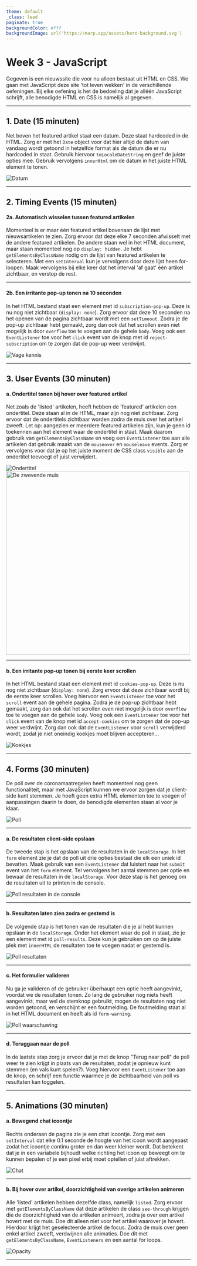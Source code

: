 ```yaml
---
theme: default
_class: lead
paginate: true
backgroundColor: #fff
backgroundImage: url('https://marp.app/assets/hero-background.svg')
---
```


# Week 3 - JavaScript
Gegeven is een nieuwssite die voor nu alleen bestaat uit HTML en CSS. We gaan met JavaScript deze site 'tot leven wekken' in de verschillende oefeningen. Bij elke oefening is het de bedoeling dat je alléén JavaScript schrijft, alle benodigde HTML en CSS is namelijk al gegeven.

---

## 1. Date (15 minuten)
Net boven het featured artikel staat een datum. Deze staat hardcoded in de HTML. Zorg er met het `Date` object voor dat hier altijd de datum van vandaag wordt getoond in hetzelfde format als de datum die er nu hardcoded in staat. Gebruik hiervoor `toLocaleDateString` en geef de juiste opties mee. Gebruik vervolgens `innerHtml` om de datum in het juiste HTML element te tonen.

![Datum](datum.PNG)

---

## 2. Timing Events (15 minuten)

#### 2a. Automatisch wisselen tussen featured artikelen
Momenteel is er maar één featured artikel bovenaan de lijst met nieuwsartikelen te zien. Zorg ervoor dat deze elke 7 seconden afwisselt met de andere featured artikelen. De andere staan wel in het HTML document, maar staan momenteel nog op `display: hidden`. Je hebt `getElementsByClassName` nodig om de lijst van featured artikelen te selecteren. Met een `setInterval` kun je vervolgens door deze lijst heen for-loopen. Maak vervolgens bij elke keer dat het interval 'af gaat' één artikel zichtbaar, en verstop de rest.

---

#### 2b. Een irritante pop-up tonen na 10 seconden
In het HTML bestand staat een element met id `subscription-pop-up`. Deze is nu nog niet zichtbaar (`display: none`). Zorg ervoor dat deze 10 seconden na het openen van de pagina zichtbaar wordt met een `setTimeout`. Zodra je de pop-up zichtbaar hebt gemaakt, zorg dan ook dat het scrollen even niet mogelijk is door `overflow` toe te voegen aan de gehele `body`. Voeg ook een `EventListener` toe voor het `click` event van de knop met id `reject-subscription` om te zorgen dat de pop-up weer verdwijnt.

![Vage kennis](vage-kennis.png)

---

## 3. User Events (30 minuten)

#### a. Ondertitel tonen bij hover over featured artikel
Net zoals de 'listed' artikelen, heeft hebben de 'featured' artikelen een ondertitel. Deze staan al in de HTML, maar zijn nog niet zichtbaar. Zorg ervoor dat de ondertitels zichtbaar worden zodra de muis over het artikel zweeft. Let op: aangezien er meerdere featured artikelen zijn, kun je geen id toekennen aan het element waar de ondertitel in staat. Maak daarom gebruik van `getElementsByClassName` en voeg een `EventListener` toe aan alle artikelen dat gebruik maakt van de `mouseover` en `mouseleave` events. Zorg er vervolgens voor dat je op het juiste moment de CSS class `visible` aan de ondertitel toevoegt of juist verwijdert.

![Ondertitel](week3-ondertitel.PNG) <img src="zwevende-muis.PNG" alt="De zwevende muis" width="500">

---

#### b. Een irritante pop-up tonen bij eerste keer scrollen
In het HTML bestand staat een element met id `cookies-pop-up`. Deze is nu nog niet zichtbaar (`display: none`). Zorg ervoor dat deze zichtbaar wordt bij de eerste keer scrollen. Voeg hiervoor een `EventListener` toe voor het `scroll` event aan de gehele pagina. Zodra je de pop-up zichtbaar hebt gemaakt, zorg dan ook dat het scrollen even niet mogelijk is door `overflow` toe te voegen aan de gehele `body`. Voeg ook een `EventListener` toe voor het `click` event van de knop met id `accept-cookies` om te zorgen dat de pop-up weer verdwijnt. Zorg dan ook dat de `EventListener` voor `scroll` verwijderd wordt, zodat je niet oneindig koekjes moet blijven accepteren...

![Koekjes](koekjes.png)

---

## 4. Forms (30 minuten)
De poll over de coronamaatregelen heeft momenteel nog geen functionaliteit, maar met JavaScript kunnen we ervoor zorgen dat je client-side kunt stemmen. Je hoeft geen extra HTML elementen toe te voegen of aanpassingen daarin te doen, de benodigde elementen staan al voor je klaar.

![Poll](week3-poll.PNG)

---

#### a. De resultaten client-side opslaan
De tweede stap is het opslaan van de resultaten in de `localStorage`. In het `form` element zie je dat de poll uit drie opties bestaat die elk een uniek id bevatten. Maak gebruik van een `EventListener` dat luistert naar het `submit` event van het `form` element. Tel vervolgens het aantal stemmen per optie en bewaar de resultaten in de `localStorage`. Voor deze stap is het genoeg om de resultaten uit te printen in de console. 

![Poll resultaten in de console](week3-poll-resultaten-console.PNG)

---

#### b. Resultaten laten zien zodra er gestemd is
De volgende stap is het tonen van de resultaten die je al hebt kunnen opslaan in de `localStorage`. Onder het element waar de poll in staat, zie je een element met id `poll-results`. Deze kun je gebruiken om op de juiste plek met `innerHTML` de resultaten toe te voegen nadat er gestemd is. 

![Poll resultaten](week3-poll-resultaten.PNG)

---

#### c. Het formulier valideren
Nu ga je valideren of de gebruiker überhaupt een optie heeft aangevinkt, voordat we de resultaten tonen. Zo lang de gebruiker nog niets heeft aangevinkt, maar wel de stemknop gebruikt, mogen de resultaten nog niet worden getoond, en verschijnt er een foutmelding. De foutmelding staat al in het HTML document en heeft als id `form-warning`. 

![Poll waarschuwing](poll-warning.PNG)

---

#### d. Teruggaan naar de poll
In de laatste stap zorg je ervoor dat je met de knop "Terug naar poll" de poll weer te zien krijgt in plaats van de resultaten, zodat je opnieuw kunt stemmen (en vals kunt spelen?). Voeg hiervoor een `EventListener` toe aan de knop, en schrijf een functie waarmee je de zichtbaarheid van poll vs resultaten kan toggelen.

---

## 5. Animations (30 minuten)

#### a. Bewegend chat icoontje
Rechts onderaan de pagina zie je een chat icoontje. Zorg met een `setInterval` dat elke 0.1 seconde de hoogte van het icoon wordt aangepast zodat het icoontje continu groter en dan weer kleiner wordt. Dat betekent dat je in een variabele bijhoudt welke richting het icoon op beweegt om te kunnen bepalen of je een pixel erbij moet optellen of juist aftrekken.

![Chat](chat.PNG)

---

#### b. Bij hover over artikel, doorzichtigheid van overige artikelen animeren
Alle 'listed' artikelen hebben dezelfde class, namelijk `listed`. Zorg ervoor met `getElementsByClassName` dat deze artikelen de class `see-through` krijgen die de doorzichtigheid van de artikelen animeert, zodra je over een artikel hovert met de muis. Doe dit alleen niet voor het artikel waarover je hovert. Hierdoor krijgt het geselecteerde artikel de focus. Zodra de muis over geen enkel artikel zweeft, verdwijnen alle animaties. Doe dit met `getElementsByClassName`, `EventListeners` en een aantal for loops.

![Opacity](opacity.PNG)

---
